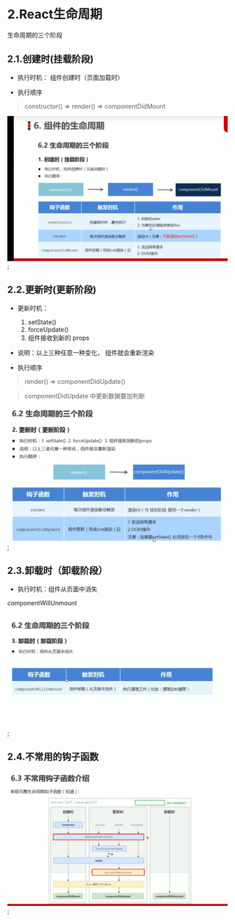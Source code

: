 # 2.React生命周期

生命周期的三个阶段

## 2.1.创建时(挂载阶段)

* 执行时机： 组件创建时（页面加载时）

* 执行顺序

> constructor() => render() => componentDidMount

![生命周期1](./imgs/2.1.png);

## 2.2.更新时(更新阶段)

* 更新时机： 
  1. setState() 
  2. forceUpdate()
  3. 组件接收到新的 props

* 说明：以上三种任意一种变化， 组件就会重新渲染

* 执行顺序

> render() => componentDidUpdate()

> componentDidUpdate 中更新数据要加判断

![生命周期2](./imgs/2.2.png);

## 2.3.卸载时（卸载阶段）

* 执行时机：组件从页面中消失

componentWillUnmount

![生命周期3](./imgs/2.3.png);

## 2.4.不常用的钩子函数

![完整的生命周期](./imgs/2.4.png);






